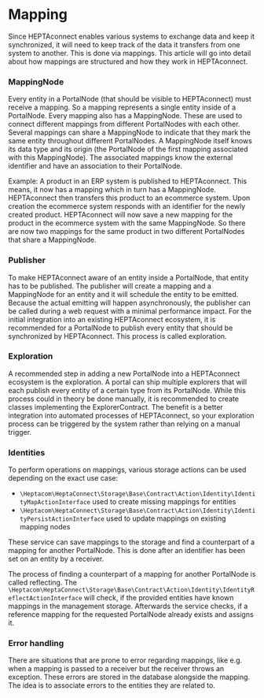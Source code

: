 # Mapping

Since HEPTAconnect enables various systems to exchange data and keep it synchronized, it will need to keep track of the data it transfers from one system to another.
This is done via mappings.
This article will go into detail about how mappings are structured and how they work in HEPTAconnect.

### MappingNode

Every entity in a PortalNode (that should be visible to HEPTAconnect) must receive a mapping.
So a mapping represents a single entity inside of a PortalNode.
Every mapping also has a MappingNode.
These are used to connect different mappings from different PortalNodes with each other.
Several mappings can share a MappingNode to indicate that they mark the same entity throughout different PortalNodes.
A MappingNode itself knows its data type and its origin (the PortalNode of the first mapping associated with this MappingNode).
The associated mappings know the external identifier and have an association to their PortalNode.

Example: A product in an ERP system is published to HEPTAconnect.
This means, it now has a mapping which in turn has a MappingNode.
HEPTAconnect then transfers this product to an ecommerce system.
Upon creation the ecommerce system responds with an identifier for the newly created product.
HEPTAconnect will now save a new mapping for the product in the ecommerce system with the same MappingNode.
So there are now two mappings for the same product in two different PortalNodes that share a MappingNode.

### Publisher

To make HEPTAconnect aware of an entity inside a PortalNode, that entity has to be published.
The publisher will create a mapping and a MappingNode for an entity and it will schedule the entity to be emitted.
Because the actual emitting will happen asynchronously, the publisher can be called during a web request with a minimal performance impact.
For the initial integration into an existing HEPTAconnect ecosystem, it is recommended for a PortalNode to publish every entity that should be synchronized by HEPTAconnect.
This process is called exploration.

### Exploration

A recommended step in adding a new PortalNode into a HEPTAconnect ecosystem is the exploration.
A portal can ship multiple explorers that will each publish every entity of a certain type from its PortalNode.
While this process could in theory be done manually, it is recommended to create classes implementing the ExplorerContract.
The benefit is a better integration into automated processes of HEPTAconnect, so your exploration process can be triggered by the system rather than relying on a manual trigger.

### Identities

To perform operations on mappings, various storage actions can be used depending on the exact use case:

* `\Heptacom\HeptaConnect\Storage\Base\Contract\Action\Identity\IdentityMapActionInterface` used to create missing mappings for entities
* `\Heptacom\HeptaConnect\Storage\Base\Contract\Action\Identity\IdentityPersistActionInterface` used to update mappings on existing mapping nodes

These service can save mappings to the storage and find a counterpart of a mapping for another PortalNode.
This is done after an identifier has been set on an entity by a receiver.

The process of finding a counterpart of a mapping for another PortalNode is called reflecting.
The `\Heptacom\HeptaConnect\Storage\Base\Contract\Action\Identity\IdentityReflectActionInterface` will check, if the provided entities have known mappings in the management storage.
Afterwards the service checks, if a reference mapping for the requested PortalNode already exists and assigns it.

### Error handling

There are situations that are prone to error regarding mappings, like e.g. when a mapping is passed to a receiver but the receiver throws an exception.
These errors are stored in the database alongside the mapping.
The idea is to associate errors to the entities they are related to.
